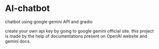 # AI-chatbot
chatbot using google gemini API and gradio

create your own api key by going to google gemini official site.
this project is made by the help of documentations present on OpenAI website and gemini docs.
